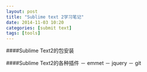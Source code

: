 ```yaml
---
layout: post
title: "Sublime text 2学习笔记"
date: 2014-11-03 10:20
categories: [submit text]
tags: [tools]
---
```


####Sublime Text2的包安装

####Sublime Text2的各种插件
－ emmet
－ jquery
－ git